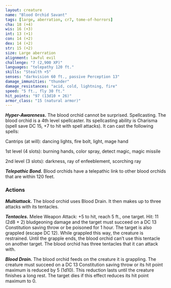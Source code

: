 ```yaml
---
layout: creature
name: "Blood Orchid Savant"
tags: [large, aberration, cr7, tome-of-horrors]
cha: 18 (+4)
wis: 16 (+3)
int: 13 (+1)
con: 14 (+2)
dex: 14 (+2)
str: 15 (+2)
size: Large aberration
alignment: lawful evil
challenge: "7 (2,900 XP)"
languages: "telepathy 120 ft."
skills: "Stealth +5"
senses: "darkvision 60 ft., passive Perception 13"
damage_immunities: "thunder"
damage_resistances: "acid, cold, lightning, fire"
speed: "5 ft., fly 30 ft."
hit_points: "97 (13d10 + 26)"
armor_class: "15 (natural armor)"
---
```


***Hyper-Awareness.*** The blood orchid cannot be surprised.
Spellcasting. The blood orchid is a 4th level spellcaster. Its spellcasting ability is Charisma (spell save DC 15, +7 to hit with spell attacks). It can cast the following spells:

Cantrips (at will): dancing lights, fire bolt, light, mage hand

1st level (4 slots): burning hands, color spray, detect magic, magic missile

2nd level (3 slots): darkness, ray of enfeeblement, scorching ray

***Telepathic Bond.*** Blood orchids have a telepathic link to other blood orchids that are within 120 feet.

### Actions

***Multiattack.*** The blood orchid uses Blood Drain. It then makes up to three attacks with its tentacles.

***Tentacles.*** Melee Weapon Attack: +5 to hit, reach 5 ft., one target. Hit: 11 (2d8 + 2) bludgeoning damage and the target must succeed on a DC 13 Constitution saving throw or be poisoned for 1 hour. The target is also grappled (escape DC 12). While grappled this way, the creature is restrained. Until the grapple ends, the blood orchid can’t use this tentacle
on another target. The blood orchid has three tentacles that it can attack with.

***Blood Drain.*** The blood orchid feeds on the creature it is grappling. The creature must succeed on a DC 13 Constitution saving throw or its hit point maximum is reduced by 5 (1d10). This reduction lasts until the creature finishes a long rest. The target dies if this effect reduces its hit point maximum to 0.

